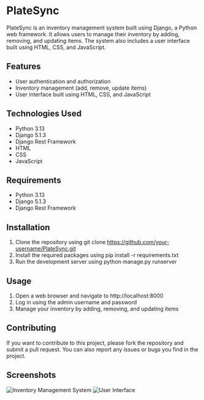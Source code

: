 # PlateSync
PlateSync is an inventory management system built using Django, a Python web framework. 
It allows users to manage their inventory by adding, removing, and updating items. 
The system also includes a user interface built using HTML, CSS, and JavaScript.

## Features
* User authentication and authorization
* Inventory management (add, remove, update items)
* User interface built using HTML, CSS, and JavaScript

## Technologies Used
* Python 3.13
* Django 5.1.3
* Django Rest Framework
* HTML
* CSS
* JavaScript

## Requirements
* Python 3.13
* Django 5.1.3
* Django Rest Framework

## Installation
1. Clone the repository using git clone https://github.com/your-username/PlateSync.git
2. Install the required packages using pip install -r requirements.txt
3. Run the development server using python manage.py runserver

## Usage
1. Open a web browser and navigate to http://localhost:8000
2. Log in using the admin username and password
3. Manage your inventory by adding, removing, and updating items

## Contributing
If you want to contribute to this project, please fork the repository and submit a pull request. 
You can also report any issues or bugs you find in the project.

## Screenshots
![Inventory Management System](inventory_management_system.png)
![User Interface](user_interface.png)
